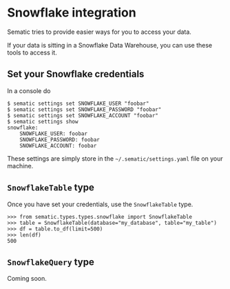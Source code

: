# Snowflake integration

Sematic tries to provide easier ways for you to access your data.

If your data is sitting in a Snowflake Data Warehouse, you can use these tools
to access it.

## Set your Snowflake credentials

In a console do

```
$ sematic settings set SNOWFLAKE_USER "foobar"
$ sematic settings set SNOWFLAKE_PASSWORD "foobar"
$ sematic settings set SNOWFLAKE_ACCOUNT "foobar"
$ sematic settings show
snowflake:
    SNOWFLAKE_USER: foobar
    SNOWFLAKE_PASSWORD: foobar
    SNOWFLAKE_ACCOUNT: foobar
```

These settings are simply store in the `~/.sematic/settings.yaml` file on
your machine.

## `SnowflakeTable` type

Once you have set your credentials, use the `SnowflakeTable` type.

```
>>> from sematic.types.types.snowflake import SnowflakeTable
>>> table = SnowflakeTable(database="my_database", table="my_table")
>>> df = table.to_df(limit=500)
>>> len(df)
500
```

## `SnowflakeQuery` type

Coming soon.
